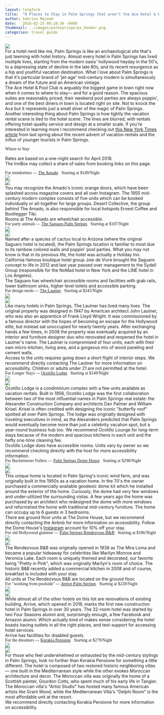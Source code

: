 ```yaml
---
layout: longform
title:  "8 Places to Stay in Palm Springs that aren't the Ace Hotel & Pool Club"
author: Sabrina Majeed
date:   2018-02-25 00:10:36 -0400
thumbnail: ../images/palmsprings/ps_header.png
categories: travel guide
---
```


<img class="mt4-ns mt3 mb4-ns mb3" src="/images/palmsprings/ps_header.png">

<p class="pb4" style="max-width: 650px; margin: auto;">
For a hotel nerd like me, Palm Springs is like an archaeological site that's just teeming with hotel history. Almost every hotel in Palm Springs has lived multiple lives, starting from the modern oasis' hollywood heyday in the 50's, to a depressing state of decline in the late 80s, and its recent resurgence as a hip and youthful vacation destination. What I love about Palm Springs is that it's particular brand of 'jet-age' mid-century modern is simultaneously a dream of the future and an American vintage.
</p>

<p class="pb4" style="max-width: 650px; margin: auto;">
The Ace Hotel & Pool Club is arguably the biggest game in town right now when it comes to where to stay— and for a good reason. The spacious suites are reasonably priced, their weekend pool parties are always poppin', and one of the best diners in town is located right on site. Not to knock the Ace but it represents just a small sliver of the magic of Palm Springs.
</p>

<p class="pb4" style="max-width: 650px; margin: auto;">
Another interesting thing about Palm Springs is how tightly the vacation rental scene is tied to the hotel scene. The lines are blurred, with rentals offering hotel-quality service and design at a smaller scale. If you're interested in learning more I recommend checking out <a href="https://www.nytimes.com/2017/03/04/style/palm-springs-hotels-airbnb-vacation-rental-homes.html">this New York Times article</a> from last spring about the recent advent of vacation rentals and the influx of younger tourists in Palm Springs.
</p>

<p class="tc f2 mt4 mb0" style="font-family: 'Gilroy-ExtraBold'">Where to Stay</p>
<p class="tc f6 light-silver mb4">Rates are based on a one-night search for April 2018. <br>The InnBox may collect a share of sales from booking links on this page.</p>

<p class="f3 pb3 pt3 lh-title" style="max-width: 650px; margin: auto; font-family: 'Gilroy-ExtraBold'">For trendsetters — <a href="http://thedesertcollective.com/the-amado-property/" target="_blank" class="link underline-hover orange">The Amado</a><span class="f5 light-silver">&nbsp; &nbsp;Starting at $149/Night</span></p>
<div class="fl w-100 w-50-ns pr1-ns mb1 mb0-ns">
<img src="../images/palmsprings/amado_1.png">
</div>
<div class="fl w-100 w-50-ns pl1-ns mb3">
<img src="../images/palmsprings/amado_2.png">
</div>
<p class="pb3" style="max-width: 650px; margin: auto;">You may recognize the Amado's iconic orange doors, which have been splashed across magazine covers and all over Instagram. The 1955 mid-century modern complex consists of five units which can be booked individually or all-together for large groups. Desert Collective, the group behind The Amado, is also responsible for local hotspots Ernest Coffee and Bootlegger Tiki.</p>
<p style="max-width: 650px; margin: auto;" class="f6 i pb4 light-silver">Rooms at The Amado are wheelchair accessible.</p>

<p class="f3 pb3 pt3 lh-title" style="max-width: 650px; margin: auto; font-family: 'Gilroy-ExtraBold'">For party animals — <a href="http://www.booking.com/hotel/us/the-saguaro.html?aid=1452227&no_rooms=1&group_adults=1" target="_blank" class="link underline-hover orange">The Saguaro Palm Springs</a><span class="f5 light-silver">&nbsp; &nbsp;Starting at $107/Night</span></p>
<div class="fl w-100 w-50-ns pr1-ns mb1 mb0-ns">
<img src="../images/palmsprings/saguaro_1.png">
</div>
<div class="fl w-100 w-50-ns pl1-ns mb3">
<img src="../images/palmsprings/saguaro_2.png">
</div>
<p class="pb3" style="max-width: 650px; margin: auto;">Named after a species of cactus local to Arizona (where the original Saguaro hotel is located), the Palm Springs location is familiar to most due to its rainbow colored walls and poppin' pool parties. What you may not know is that in its previous life, the hotel was actually a Holiday Inn. California-famous boutique hotel group Joie de Vivre brought the Saguaro concept to life in 2012 and last year passed over management to the Sydell Group (responsible for the NoMad hotel in New York and the LINE hotel in Los Angeles).</p>
<p style="max-width: 650px; margin: auto;" class="f6 i pb4 light-silver">The Saguaro has wheelchair accessible rooms and facilities with grab rails, lower bathroom sinks, higher level toilets and accessible parking.</p>


<p id="anchor" class="f3 pb3 pt3 lh-title" style="max-width: 650px; margin: auto; font-family: 'Gilroy-ExtraBold'">For design nerds — <a href="https://www.thelautner.com/" target="_blank" class="link underline-hover orange">The Lautner</a><span class="f5 light-silver">&nbsp; &nbsp;Starting at $245/Night</span></p>
<div class="fl w-100 w-50-ns pr1-ns mb1 mb0-ns">
<img src="../images/palmsprings/lautner_1.png">
</div>
<div class="fl w-100 w-50-ns pl1-ns mb3">
<img src="../images/palmsprings/lautner_2.png">
</div>
<p class="pb3" style="max-width: 650px; margin: auto;">Like many hotels in Palm Springs, The Lautner has lived many lives. The original property was designed in 1947 by American architect John Lautner, who was also an apprentice of Frank Lloyd Wright. It was commissioned by a famous director with the hopes of becoming an escape for the Hollywood elite, but instead sat unoccupied for nearly twenty years. After exchanging hands a few times, in 2008 the property was eventually acquired by an interior and furniture designer duo who renovated and reopened the hotel in Lautner's name. The Lautner is compromised of four units, each with their own micro-kitchen, living area, and a gorgeous mix of wood paneling and cement walls.</p>
<p style="max-width: 650px; margin: auto;" class="f6 i pb4 light-silver">Access to the units requires going down a short flight of interior steps. We recommend directly contacting The Lautner for more information on accessibility. Children or adults under 21 are not permitted at the hotel.</p>

<p class="f3 pb3 pt3 lh-title" style="max-width: 650px; margin: auto; font-family: 'Gilroy-ExtraBold'">For Longer Stays — <a href="https://www.ocotillolodge.com/" target="_blank" class="link underline-hover orange">Ocotillo Lodge</a><span class="f5 light-silver">&nbsp; &nbsp;Starting at $149/Night</span></p>
<div class="fl w-100 w-50-ns pr1-ns mb1 mb0-ns">
<img src="../images/palmsprings/ocotillo_1.png">
</div>
<div class="fl w-100 w-50-ns pl1-ns mb3">
<img src="../images/palmsprings/ocotillo_2.png">
</div>
<p class="pb3" style="max-width: 650px; margin: auto;">Ocotillo Lodge is a condiminium complex with a few units available as vacation rentals. Built in 1956, Ocotillo Lodge was the first collaboration between two of the most influential names in Palm Springs real estate: the Alexander Construction Company and architects Dan Palmer and William Krisel. Krisel is often credited with designing the iconic "butterfly roof" spotted all over Palm Springs. The lodge was originally designed with traveling executives in mind, as the Alexanders predicted that Palm Springs would eventually become more than just a celebrity vacation spot, but a year-round business hub too. We recommend Ocotillo Lounge for long-term stays because of the modern and spacious kitchens in each unit and the hefty one-time cleaning fee.</p>
<p style="max-width: 650px; margin: auto;" class="f6 i pb4 light-silver">Ocotillo Lodge does have accessible rooms. Units vary by owner so we recommend checking directly with the host for more accessibility information.</p>

<p class="f3 pb3 pt3 lh-title" style="max-width: 650px; margin: auto; font-family: 'Gilroy-ExtraBold'">For Buckminster Fullers — <a href="https://www.airbnb.com/rooms/12830029" target="_blank" class="link underline-hover orange">Palm Springs Dome House</a><span class="f5 light-silver">&nbsp; &nbsp;Starting at $298/Night</span></p>
<div class="fl w-100 w-50-ns pr1-ns mb1 mb0-ns">
<img src="../images/palmsprings/dome_1.png">
</div>
<div class="fl w-100 w-50-ns pl1-ns mb3">
<img src="../images/palmsprings/dome_2.png">
</div>
<p class="pb3" style="max-width: 650px; margin: auto;">This unique home is located in Palm Spring's iconic wind farm, and was originally built in the 1950s as a vacation home. In the 70's the owner purchased a commercially available geodesic dome kit which he installed around the exterior of the home. Curiously, the dome had very few windows and under-utilized the surrounding vistas. A few years ago the home was purchased by an architect who redesigned the dome with more windows and refurnished the home with traditional mid-century furniture. The home can occupy up to 6 guests in 3 bedrooms.</p>
<p style="max-width: 650px; margin: auto;" class="f6 i pb4 light-silver">There are ground floor units at The Dome House, but we recommend directly contacting the Airbnb for more information on accessibility. Follow the Dome House's <a href="http://instagram.com/palmspringsdomehouse" target="new">Instagram</a> account for 10% off your stay.</p>


<p class="f3 pb3 pt3 lh-title" style="max-width: 650px; margin: auto; font-family: 'Gilroy-ExtraBold'">For old Hollywood glamour — <a href="http://www.booking.com/hotel/us/rendezvous-bed-and-breakfast.html?aid=1452227&no_rooms=1&group_adults=1" target="_blank" class="link underline-hover orange">Palm Springs Rendezvous B&B</a><span class="f5 light-silver">&nbsp; &nbsp;Starting at $186/Night</span></p>
<div class="fl w-100 w-50-ns pr1-ns mb1 mb0-ns">
<img src="../images/palmsprings/rendez_1.png">
</div>
<div class="fl w-100 w-50-ns pl1-ns mb3">
<img src="../images/palmsprings/rendez_2.png">
</div>
<p class="pb3" style="max-width: 650px; margin: auto;">The Rendezvous B&B was originally opened in 1938 as The Mira Loma and became a popular hideaway for celebrities like Marilyn Monroe and Veronica Lake. Each room is uniquely themed and decorated, our favorite being "Pretty in Pink", which was originally Marilyn's room of choice. The historic B&B recently added a commercial kitchen in 2008 and of course, breakfast is included with your stay.</p>
<p style="max-width: 650px; margin: auto;" class="f6 i pb4 light-silver">All units at The Rendezvous B&B are located on the ground floor.</p>

<p class="f3 pb3 pt3 lh-title" style="max-width: 650px; margin: auto; font-family: 'Gilroy-ExtraBold'">For "working from poolside" — <a href="http://www.booking.com/hotel/us/arrive.html?aid=1452227&no_rooms=1&group_adults=1" target="_blank" class="link underline-hover orange">Arrive Palm Springs</a><span class="f5 light-silver">&nbsp; &nbsp;Starting at $228/Night</span></p>
<div class="fl w-100 w-50-ns pr1-ns mb1 mb0-ns">
<img src="../images/palmsprings/arrive_1.png">
</div>
<div class="fl w-100 w-50-ns pl1-ns mb3">
<img src="../images/palmsprings/arrive_2.png">
</div>
<p class="pb3" style="max-width: 650px; margin: auto;">While almost all of the other hotels on this list are renovations of existing building, Arrive, which opened in 2016, marks the first new construction hotel in Palm Springs in over 30 years. The 32-room hotel was started by two Four Seasons alumni and, surprisingly enough, a few Facebook and Amazon alumni. Which actually kind of makes sense considering the hotel boasts having outlets in all the right places, and text-support for accessing hotel services.</p>
<p style="max-width: 650px; margin: auto;" class="f6 i pb4 light-silver">Arrive has facilities for disabled guests.</p>

<p class="f3 pb3 pt3 lh-title" style="max-width: 650px; margin: auto; font-family: 'Gilroy-ExtraBold'">For the dreamers — <a href="http://www.booking.com/hotel/us/korakia-pensione.html?aid=1452227&no_rooms=1&group_adults=1" target="_blank" class="link underline-hover orange">Korakia Pensione</a><span class="f5 light-silver">&nbsp; &nbsp;Starting at $279/Night</span></p>
<div class="fl w-100 w-50-ns pr1-ns mb1 mb0-ns">
<img src="../images/palmsprings/korakia_1.png">
</div>
<div class="fl w-100 w-50-ns pl1-ns mb3">
<img src="../images/palmsprings/korakia_2.png">
</div>
<p class="pb3" style="max-width: 650px; margin: auto;">For those who feel underwhelmed or exhausted by the mid-century stylings in Palm Springs, look no further than Korakia Pensione for something a little different. The hotel is composed of two restored historic neighboring villas— one built in the Mediterranean style while the other evokes Moroccan architecture and decor. The Moroccan villa was originally the home of a Scottish painter, Gourdon Cotts, who spent much of his early life in Tangier. The Moroccan villa's "Artist Studio" has hosted many famous American artists like Grant Wood, while the Mediterranean Villa's "Delphi Room" is the most affordable unit at the resort.</p>
<p style="max-width: 650px; margin: auto;" class="f6 i pb4 light-silver">We recommend directly contacting Korakia Pensione for more information on accessibility.</p>
